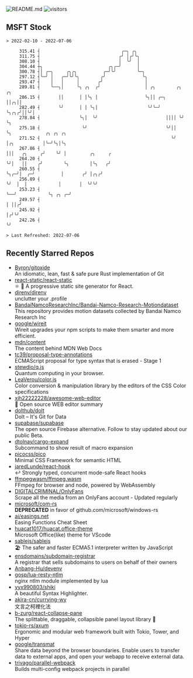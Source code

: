![README.md](https://github.com/Gerhut/Gerhut/workflows/README.md/badge.svg)
![visitors](https://visitors.vercel.app/Gerhut/Gerhut?token=8cf69d1f6813d272ef062726b6070c9be4ff72038cfe5a7ded7384a8da65d866)

## MSFT Stock

```
> 2022-02-10 - 2022-07-06

     315.41 ┤                               ╭─╮ ╭╮                                                               
     311.75 ┤                              ╭╯ │╭╯╰╮                                                              
     308.10 ┤                              │  ╰╯  │                                                              
     304.44 ┼╮                         ╭╮╭─╯      │                                                              
     300.78 ┤│ ╭─╮     ╭╮╭╮          ╭─╯╰╯        ╰─╮                                                            
     297.12 ┤╰─╯ │   ╭─╯╰╯╰╮        ╭╯              ╰╮                                                           
     293.47 ┤    │   │     │       ╭╯                │                                                           
     289.81 ┤    ╰──╮│     ╰╮ ╭╮  ╭╯                 │ ╭╮        ╭╮  ╭╮                                          
     286.15 ┤       ││      │ │╰╮ │                  ╰╮││ ╭─╮    ││╭╮││                                          
     282.49 ┤       ╰╯      │ │ ╰╮│                   ╰╯╰─╯ ╰╮╭╮╭╯││╰╯│                                          
     278.84 ┤               ╰╮│  ╰╯                          ││││ ╰╯  ╰╮                                         
     275.18 ┤                ╰╯                              ╰╯││      ╰╮             ╭╮ ╭╮ ╭╮                   
     271.52 ┤                                                  ╰╯       │╭╮           │╰─╯╰╮│╰╮                  
     267.86 ┤                                                           │││   ╭╮     ╭╯    ╰╯ │         ╭╮     ╭ 
     264.20 ┤                                                           ╰╯│   ││    ╭╯        ╰╮        │╰╮   ╭╯ 
     260.55 ┤                                                             ╰╮╭─╯│  ╭─╯          │       ╭╯ │╭╮╭╯  
     256.89 ┤                                                              ╰╯  │  │            │       │  ╰╯╰╯   
     253.23 ┤                                                                  ╰──╯            ╰╮ ╭╮ ╭─╯         
     249.57 ┤                                                                                   │ ││╭╯           
     245.92 ┤                                                                                   │╭╯╰╯            
     242.26 ┤                                                                                   ╰╯               

> Last Refreshed: 2022-07-06
```

## Recently Starred Repos

- [Byron/gitoxide](https://github.com/Byron/gitoxide)  
  An idiomatic, lean, fast & safe pure Rust implementation of Git
- [react-static/react-static](https://github.com/react-static/react-static)  
  ⚛️ 🚀 A progressive static site generator for React.
- [direnv/direnv](https://github.com/direnv/direnv)  
  unclutter your .profile
- [BandaiNamcoResearchInc/Bandai-Namco-Research-Motiondataset](https://github.com/BandaiNamcoResearchInc/Bandai-Namco-Research-Motiondataset)  
  This repository provides motion datasets collected by Bandai Namco Research Inc
- [google/wireit](https://github.com/google/wireit)  
  Wireit upgrades your npm scripts to make them smarter and more efficient.
- [mdn/content](https://github.com/mdn/content)  
  The content behind MDN Web Docs
- [tc39/proposal-type-annotations](https://github.com/tc39/proposal-type-annotations)  
  ECMAScript proposal for type syntax that is erased - Stage 1
- [stewdio/q.js](https://github.com/stewdio/q.js)  
  Quantum computing in your browser.
- [LeaVerou/color.js](https://github.com/LeaVerou/color.js)  
  Color conversion & manipulation library by the editors of the CSS Color specifications
- [xjh22222228/awesome-web-editor](https://github.com/xjh22222228/awesome-web-editor)  
  🔨  Open source WEB editor summary
- [dolthub/dolt](https://github.com/dolthub/dolt)  
  Dolt – It's Git for Data
- [supabase/supabase](https://github.com/supabase/supabase)  
  The open source Firebase alternative. Follow to stay updated about our public Beta.
- [dtolnay/cargo-expand](https://github.com/dtolnay/cargo-expand)  
  Subcommand to show result of macro expansion
- [picocss/pico](https://github.com/picocss/pico)  
  Minimal CSS Framework for semantic HTML
- [jaredLunde/react-hook](https://github.com/jaredLunde/react-hook)  
  ↩ Strongly typed, concurrent mode-safe React hooks
- [ffmpegwasm/ffmpeg.wasm](https://github.com/ffmpegwasm/ffmpeg.wasm)  
  FFmpeg for browser and node, powered by WebAssembly
- [DIGITALCRIMINAL/OnlyFans](https://github.com/DIGITALCRIMINAL/OnlyFans)  
  Scrape all the media from an OnlyFans account - Updated regularly
- [microsoft/com-rs](https://github.com/microsoft/com-rs)  
  **DEPRECATED** in favor of github.com/microsoft/windows-rs
- [ai/easings.net](https://github.com/ai/easings.net)  
  Easing Functions Cheat Sheet
- [huacat1017/huacat.office-theme](https://github.com/huacat1017/huacat.office-theme)  
  Microsoft Office(like) theme for VScode
- [sablejs/sablejs](https://github.com/sablejs/sablejs)  
  🏖️ The safer and faster ECMA5.1 interpreter written by JavaScript
- [ensdomains/subdomain-registrar](https://github.com/ensdomains/subdomain-registrar)  
  A registrar that sells subdomains to users on behalf of their owners
- [Anbang-Hu/devenv](https://github.com/Anbang-Hu/devenv)  
- [gosp/lua-resty-ntlm](https://github.com/gosp/lua-resty-ntlm)  
  nginx ntlm module implemented by lua
- [yyx990803/shiki](https://github.com/yyx990803/shiki)  
  A beautiful Syntax Highlighter.
- [akira-cn/currying-wy](https://github.com/akira-cn/currying-wy)  
  文言之柯裡化法
- [b-zurg/react-collapse-pane](https://github.com/b-zurg/react-collapse-pane)  
  The splittable, draggable, collapsible panel layout library 🎉
- [tokio-rs/axum](https://github.com/tokio-rs/axum)  
  Ergonomic and modular web framework built with Tokio, Tower, and Hyper
- [google/transmat](https://github.com/google/transmat)  
  Share data beyond the browser boundaries. Enable users to transfer data to external apps, and open your webapp to receive external data.
- [trivago/parallel-webpack](https://github.com/trivago/parallel-webpack)  
  Builds multi-config webpack projects in parallel
